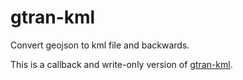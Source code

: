# gtran-kml

Convert geojson to kml file and backwards.

This is a callback and write-only version of [gtran-kml](https://github.com/haoliangyu/gtran-kml).
